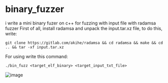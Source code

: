 # binary_fuzzer
i write a mini binary fuzer on c++ for fuzzing with input file with radamsa fuzzer
First of all, install radamsa and unpack the input.tar.xz file, to do this, write:

    git clone https://gitlab.com/akihe/radamsa && cd radamsa && make && cd .. && tar -xf input.tar.xz
For using write this command:

    ./bin_fuzz <target_elf_binary> <target_input_txt_file>
![image](https://user-images.githubusercontent.com/108927927/217611912-83c8a77a-6659-4c48-8285-bbd7c07bbe42.png)
